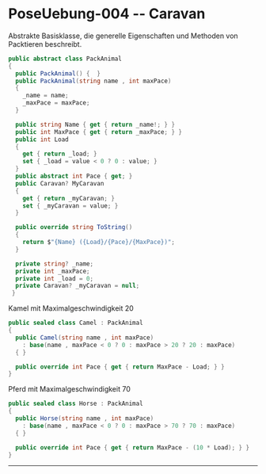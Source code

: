 # PoseUebung-004 -- Caravan

<summary>
  Abstrakte Basisklasse, die generelle Eigenschaften und Methoden von Packtieren beschreibt.
</summary>

```c#
public abstract class PackAnimal
{
  public PackAnimal() {  }
  public PackAnimal(string name , int maxPace)
  {
    _name = name;
    _maxPace = maxPace;
  }

  public string Name { get { return _name!; } }
  public int MaxPace { get { return _maxPace; } }
  public int Load
  {
    get { return _load; }
    set { _load = value < 0 ? 0 : value; }
  }
  public abstract int Pace { get; } 
  public Caravan? MyCaravan
  {
    get { return _myCaravan; }
    set { _myCaravan = value; }
  }

  public override string ToString()
  {
    return $"{Name} ({Load}/{Pace}/{MaxPace})";
  }

  private string? _name;
  private int _maxPace;
  private int _load = 0;
  private Caravan? _myCaravan = null;
 }
```


<summary>
  Kamel mit Maximalgeschwindigkeit 20
</summary>
 
```c#
public sealed class Camel : PackAnimal
{
  public Camel(string name , int maxPace)
    : base(name , maxPace < 0 ? 0 : maxPace > 20 ? 20 : maxPace)
  { }

  public override int Pace { get { return MaxPace - Load; } }
}
```

<summary>
  Pferd mit Maximalgeschwindigkeit 70
</summary>

```c#
public sealed class Horse : PackAnimal
{
  public Horse(string name , int maxPace)
    : base(name , maxPace < 0 ? 0 : maxPace > 70 ? 70 : maxPace)
  { }

  public override int Pace { get { return MaxPace - (10 * Load); } }
}
```

---  

